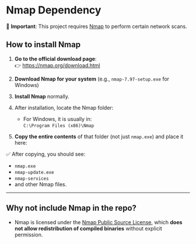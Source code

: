 # Nmap Dependency

🚨 **Important**: This project requires [Nmap](https://nmap.org/download.html) to perform certain network scans.

## How to install Nmap

1. **Go to the official download page**:  
   👉 https://nmap.org/download.html

2. **Download Nmap for your system** (e.g., `nmap-7.97-setup.exe` for Windows)

3. **Install Nmap** normally.

4. After installation, locate the Nmap folder:
   - For Windows, it is usually in:  
     `C:\Program Files (x86)\Nmap`

5. **Copy the entire contents** of that folder (not just `nmap.exe`) and place it here:

✅ After copying, you should see:
- `nmap.exe`
- `nmap-update.exe`
- `nmap-services`
- and other Nmap files.

---

## Why not include Nmap in the repo?

- Nmap is licensed under the [Nmap Public Source License](https://nmap.org/book/man-legal.html), which **does not allow redistribution of compiled binaries** without explicit permission.

